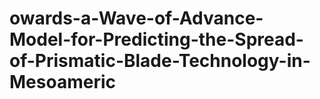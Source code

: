 # owards-a-Wave-of-Advance-Model-for-Predicting-the-Spread-of-Prismatic-Blade-Technology-in-Mesoameric